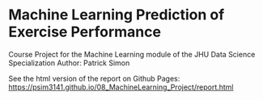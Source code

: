 # Machine Learning Prediction of Exercise Performance
Course Project for the Machine Learning module of the JHU Data Science Specialization
Author: Patrick Simon

See the html version of the report on Github Pages: https://psim3141.github.io/08_MachineLearning_Project/report.html
